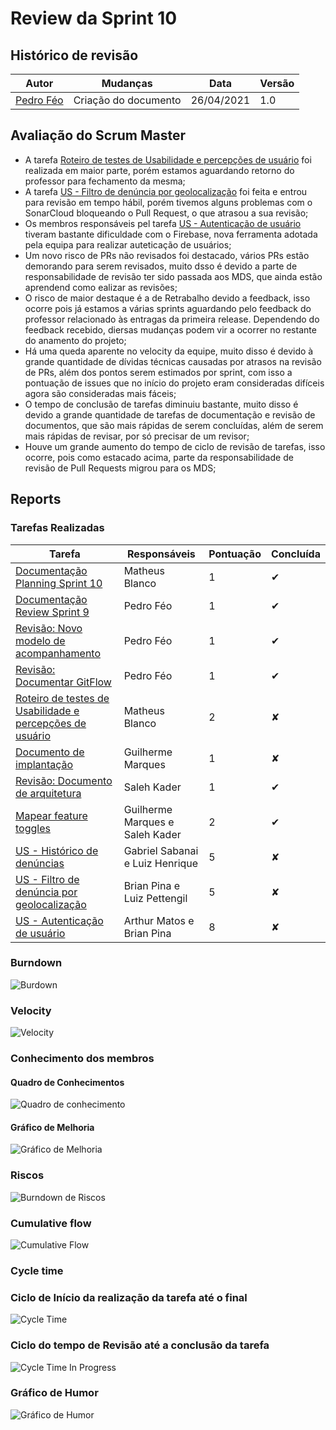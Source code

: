 # Review da Sprint 10

## Histórico de revisão

| Autor                                | Mudanças             | Data       | Versão |
| ------------------------------------ | -------------------- | ---------- | ------ |
| [Pedro Féo](https://github.com/phe0) | Criação do documento | 26/04/2021 | 1.0    |

## Avaliação do Scrum Master

- A tarefa [Roteiro de testes de Usabilidade e percepções de usuário](https://github.com/fga-eps-mds/EPS-2020-2-G2/issues/171) foi realizada em maior parte, porém estamos aguardando retorno do professor para fechamento da mesma;
- A tarefa [US - Filtro de denúncia por geolocalização](https://github.com/fga-eps-mds/EPS-2020-2-G2/issues/167) foi feita e entrou para revisão em tempo hábil, porém tivemos alguns problemas com o SonarCloud bloqueando o Pull Request, o que atrasou a sua revisão;
- Os membros responsáveis pel tarefa [US - Autenticação de usuário](https://github.com/fga-eps-mds/EPS-2020-2-G2/issues/165) tiveram bastante dificuldade com o Firebase, nova ferramenta adotada pela equipa para realizar auteticação de usuários;
- Um novo risco de PRs não revisados foi destacado, vários PRs estão demorando para serem revisados, muito dsso é devido a parte de responsabilidade de revisão ter sido passada aos MDS, que ainda estão aprendend como ealizar as revisões;
- O risco de maior destaque é a de Retrabalho devido a feedback, isso ocorre pois já estamos a várias sprints aguardando pelo feedback do professor relacionado às entragas da primeira release. Dependendo do feedback recebido, diersas mudanças podem vir a ocorrer no restante do anamento do projeto;
- Há uma queda aparente no velocity da equipe, muito disso é devido à grande quantidade de dívidas técnicas causadas por atrasos na revisão de PRs, além dos pontos serem estimados por sprint, com isso a pontuação de issues que no início do projeto eram consideradas difíceis agora são consideradas mais fáceis;
- O tempo de conclusão de tarefas diminuiu bastante, muito disso é devido a grande quantidade de tarefas de documentação e revisão de documentos, que são mais rápidas de serem concluídas, além de serem mais rápidas de revisar, por só precisar de um revisor;
- Houve um grande aumento do tempo de ciclo de revisão de tarefas, isso ocorre, pois como estacado acima, parte da responsabilidade de revisão de Pull Requests migrou para os MDS;

## Reports

### Tarefas Realizadas

| Tarefa                                                                                                              | Responsáveis                    | Pontuação | Concluída |
| ------------------------------------------------------------------------------------------------------------------- | ------------------------------- | --------- | --------- |
| [Documentação Planning Sprint 10](https://github.com/fga-eps-mds/EPS-2020-2-G2/issues/170)                          | Matheus Blanco                  | 1         | ✔         |
| [Documentação Review Sprint 9](https://github.com/fga-eps-mds/EPS-2020-2-G2/issues/169)                             | Pedro Féo                       | 1         | ✔         |
| [Revisão: Novo modelo de acompanhamento](https://github.com/fga-eps-mds/EPS-2020-2-G2/issues/176)                   | Pedro Féo                       | 1         | ✔         |
| [Revisão: Documentar GitFlow](https://github.com/fga-eps-mds/EPS-2020-2-G2/issues/174)                              | Pedro Féo                       | 1         | ✔         |
| [Roteiro de testes de Usabilidade e percepções de usuário](https://github.com/fga-eps-mds/EPS-2020-2-G2/issues/171) | Matheus Blanco                  | 2         | ✘         |
| [Documento de implantação](https://github.com/fga-eps-mds/EPS-2020-2-G2/issues/175)                                 | Guilherme Marques               | 1         | ✘         |
| [Revisão: Documento de arquitetura](https://github.com/fga-eps-mds/EPS-2020-2-G2/issues/173)                        | Saleh Kader                     | 1         | ✔         |
| [Mapear feature toggles](https://github.com/fga-eps-mds/EPS-2020-2-G2/issues/172)                                   | Guilherme Marques e Saleh Kader | 2         | ✔         |
| [US - Histórico de denúncias](https://github.com/fga-eps-mds/EPS-2020-2-G2/issues/166)                              | Gabriel Sabanai e Luiz Henrique | 5         | ✘         |
| [US - Filtro de denúncia por geolocalização](https://github.com/fga-eps-mds/EPS-2020-2-G2/issues/167)               | Brian Pina e Luiz Pettengil     | 5         | ✘         |
| [US - Autenticação de usuário](https://github.com/fga-eps-mds/EPS-2020-2-G2/issues/165)                             | Arthur Matos e Brian Pina       | 8         | ✘         |

### Burndown

![Burdown](../../assets/img/sprints/10/burndown.png)

### Velocity

![Velocity](../../assets/img/sprints/10/velocity.png)

### Conhecimento dos membros

#### Quadro de Conhecimentos

![Quadro de conhecimento](../../assets/img/sprints/10/conhecimento.png)

#### Gráfico de Melhoria

![Gráfico de Melhoria](../../assets/img/sprints/10/conhecimentoGraphic.png)

### Riscos

![Burndown de Riscos](../../assets/img/sprints/10/risk.png)

### Cumulative flow

![Cumulative Flow](../../assets/img/sprints/10/cumulativeFlow.png)

### Cycle time

### Ciclo de Início da realização da tarefa até o final

![Cycle Time](../../assets/img/sprints/10/cycleTime.png)

### Ciclo do tempo de Revisão até a conclusão da tarefa

![Cycle Time In Progress](../../assets/img/sprints/10/cycleTimeReview.png)

### Gráfico de Humor

![Gráfico de Humor](../../assets/img/sprints/10/humor.png)
